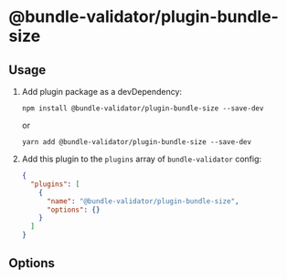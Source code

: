 # @bundle-validator/plugin-bundle-size

## Usage

1. Add plugin package as a devDependency:
   ```shell
   npm install @bundle-validator/plugin-bundle-size --save-dev
   ```
   or
   ```shell
   yarn add @bundle-validator/plugin-bundle-size --save-dev
   ```
2. Add this plugin to the `plugins` array of `bundle-validator` config:

   ```json
   {
     "plugins": [
       {
         "name": "@bundle-validator/plugin-bundle-size",
         "options": {}
       }
     ]
   }
   ```

## Options
